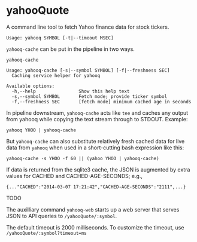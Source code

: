 # yahooQuote

A command line tool to fetch Yahoo finance data for stock tickers.

```
Usage: yahooq SYMBOL [-t|--timeout MSEC] 
```


`yahooq-cache` can be put in the pipeline in two ways. 


```
yahooq-cache

Usage: yahooq-cache [-s|--symbol SYMBOL] [-f|--freshness SEC]
  Caching service helper for yahooq

Available options:
  -h,--help                Show this help text
  -s,--symbol SYMBOL       Fetch mode; provide ticker symbol
  -f,--freshness SEC       [fetch mode] minimum cached age in seconds
```

In pipeline downstream, `yahooq-cache` acts like `tee` and caches any output
from yahooq while copying the text stream through to STDOUT. Example:

```
yahooq YHOO | yahooq-cache
```

But `yahooq-cache` can also substitute relatively fresh cached data for live
data from `yahooq` when used in a short-cutting bash expression like this:

```
yahooq-cache -s YHOO -f 60 || (yahoo YHOO | yahooq-cache)
```


If data is returned from the sqlite3 cache, the JSON is augmented by extra
values for CACHED and CACHED-AGE-SECONDS; e.g., 

    {..."CACHED":"2014-03-07 17:21:42","CACHED-AGE-SECONDS":"2111",...}




TODO

The auxilliary command `yahooq-web` starts up a web server that serves JSON to
API queries to `/yahooQuote/:symbol`. 

The default timeout is 2000 milliseconds. To customize the timeout, use
`/yahooQuote/:symbol?timeout=ms`




